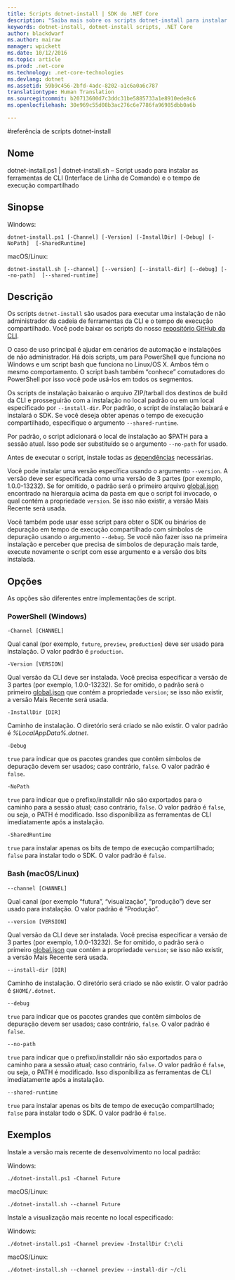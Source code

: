 ```yaml
---
title: Scripts dotnet-install | SDK do .NET Core
description: "Saiba mais sobre os scripts dotnet-install para instalar as ferramentas da CLI do .NET Core e o tempo de execução compartilhado."
keywords: dotnet-install, dotnet-install scripts, .NET Core
author: blackdwarf
ms.author: mairaw
manager: wpickett
ms.date: 10/12/2016
ms.topic: article
ms.prod: .net-core
ms.technology: .net-core-technologies
ms.devlang: dotnet
ms.assetid: 59b9c456-2bfd-4adc-8202-a1c6a0a6c787
translationtype: Human Translation
ms.sourcegitcommit: b20713600d7c3ddc31be5885733a1e8910ede8c6
ms.openlocfilehash: 30e969c55d08b3ac276c6e7786fa96985dbb0a6b

---
```


#<a name="dotnet-install-scripts-reference"></a>referência de scripts dotnet-install

## <a name="name"></a>Nome
dotnet-install.ps1 | dotnet-install.sh – Script usado para instalar as ferramentas de CLI (Interface de Linha de Comando) e o tempo de execução compartilhado

## <a name="synopsis"></a>Sinopse
Windows:

`dotnet-install.ps1 [-Channel] [-Version]
    [-InstallDir] [-Debug] [-NoPath] 
    [-SharedRuntime]`

macOS/Linux:

`dotnet-install.sh [--channel] [--version]
    [--install-dir] [--debug] [--no-path] 
    [--shared-runtime]`

## <a name="description"></a>Descrição
Os scripts `dotnet-install` são usados para executar uma instalação de não administrador da cadeia de ferramentas da CLI e o tempo de execução compartilhado. Você pode baixar os scripts do nosso [repositório GitHub da CLI](https://github.com/dotnet/cli/tree/rel/1.0.0-preview2/scripts/obtain). 

O caso de uso principal é ajudar em cenários de automação e instalações de não administrador. Há dois scripts, um para PowerShell que funciona no Windows e um script bash que funciona no Linux/OS X. Ambos têm o mesmo comportamento. O script bash também “conhece” comutadores do PowerShell por isso você pode usá-los em todos os segmentos. 

Os scripts de instalação baixarão o arquivo ZIP/tarball dos destinos de build da CLI e prosseguirão com a instalação no local padrão ou em um local especificado por `--install-dir`. Por padrão, o script de instalação baixará e instalará o SDK. Se você deseja obter apenas o tempo de execução compartilhado, especifique o argumento `--shared-runtime`. 

Por padrão, o script adicionará o local de instalação ao $PATH para a sessão atual. Isso pode ser substituído se o argumento `--no-path` for usado. 

Antes de executar o script, instale todas as [dependências](https://github.com/dotnet/core/blob/master/Documentation/prereqs.md) necessárias.

Você pode instalar uma versão específica usando o argumento `--version`. A versão deve ser especificada como uma versão de 3 partes (por exemplo, 1.0.0-13232). Se for omitido, o padrão será o primeiro arquivo [global.json](global-json.md) encontrado na hierarquia acima da pasta em que o script foi invocado, o qual contém a propriedade `version`. Se isso não existir, a versão Mais Recente será usada.

Você também pode usar esse script para obter o SDK ou binários de depuração em tempo de execução compartilhado com símbolos de depuração usando o argumento `--debug`. Se você não fazer isso na primeira instalação e perceber que precisa de símbolos de depuração mais tarde, execute novamente o script com esse argumento e a versão dos bits instalada. 

## <a name="options"></a>Opções
As opções são diferentes entre implementações de script. 

### <a name="powershell-windows"></a>PowerShell (Windows)
`-Channel [CHANNEL]`

Qual canal (por exemplo, `future`, `preview`, `production`) deve ser usado para instalação. O valor padrão é `production`.

`-Version [VERSION]`

Qual versão da CLI deve ser instalada. Você precisa especificar a versão de 3 partes (por exemplo, 1.0.0-13232). Se for omitido, o padrão será o primeiro [global.json](global-json.md) que contém a propriedade `version`; se isso não existir, a versão Mais Recente será usada.     

`-InstallDir [DIR]`

Caminho de instalação. O diretório será criado se não existir. O valor padrão é *%LocalAppData%\.dotnet*.

`-Debug`

`true` para indicar que os pacotes grandes que contêm símbolos de depuração devem ser usados; caso contrário, `false`. O valor padrão é `false`.

`-NoPath`

`true` para indicar que o prefixo/installdir não são exportados para o caminho para a sessão atual; caso contrário, `false`. O valor padrão é `false`, ou seja, o PATH é modificado. Isso disponibiliza as ferramentas de CLI imediatamente após a instalação. 

`-SharedRuntime`

`true` para instalar apenas os bits de tempo de execução compartilhado; `false` para instalar todo o SDK. O valor padrão é `false`.

### <a name="bash-macoslinux"></a>Bash (macOS/Linux)
`--channel [CHANNEL]`

Qual canal (por exemplo “futura”, “visualização”, “produção”) deve ser usado para instalação. O valor padrão é “Produção”.

`--version [VERSION]`

Qual versão da CLI deve ser instalada. Você precisa especificar a versão de 3 partes (por exemplo, 1.0.0-13232). Se for omitido, o padrão será o primeiro [global.json](global-json.md) que contém a propriedade `version`; se isso não existir, a versão Mais Recente será usada.     

`--install-dir [DIR]`

Caminho de instalação. O diretório será criado se não existir. O valor padrão é `$HOME/.dotnet`.

`--debug`

`true` para indicar que os pacotes grandes que contêm símbolos de depuração devem ser usados; caso contrário, `false`. O valor padrão é `false`.

`--no-path`

`true` para indicar que o prefixo/installdir não são exportados para o caminho para a sessão atual; caso contrário, `false`. O valor padrão é `false`, ou seja, o PATH é modificado. Isso disponibiliza as ferramentas de CLI imediatamente após a instalação.  

`--shared-runtime`

`true` para instalar apenas os bits de tempo de execução compartilhado; `false` para instalar todo o SDK. O valor padrão é `false`.

## <a name="examples"></a>Exemplos

Instale a versão mais recente de desenvolvimento no local padrão:

Windows:

`./dotnet-install.ps1 -Channel Future`

macOS/Linux:

`./dotnet-install.sh --channel Future`

Instale a visualização mais recente no local especificado:

Windows:

`./dotnet-install.ps1 -Channel preview -InstallDir C:\cli`

macOS/Linux:

`./dotnet-install.sh --channel preview --install-dir ~/cli`



<!--HONumber=Nov16_HO1-->


